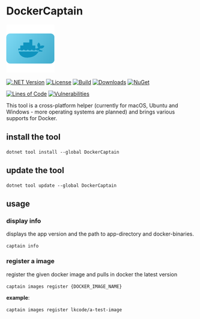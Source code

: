 # DockerCaptain

![DockerCaptain](https://raw.githubusercontent.com/lk-code/docker-captain/main/icon_128.png)

[![.NET Version](https://img.shields.io/badge/dotnet%20version-net6.0-blue?style=flat-square)](http://www.nuget.org/packages/DockerCaptain/)
[![License](https://img.shields.io/github/license/lk-code/docker-captain.svg?style=flat-square)](https://github.com/lk-code/docker-captain/blob/master/LICENSE)
[![Build](https://github.com/lk-code/docker-captain/actions/workflows/dotnet-desktop.yml/badge.svg)](https://github.com/lk-code/docker-captain/actions/workflows/dotnet-desktop.yml)
[![Downloads](https://img.shields.io/nuget/dt/dockercaptain.svg?style=flat-square)](http://www.nuget.org/packages/dockercaptain/)
[![NuGet](https://img.shields.io/nuget/v/dockercaptain.svg?style=flat-square)](http://nuget.org/packages/dockercaptain)

[![Lines of Code](https://sonarcloud.io/api/project_badges/measure?project=lk-code_docker-captain&metric=ncloc)](https://sonarcloud.io/summary/new_code?id=lk-code_docker-captain)
[![Vulnerabilities](https://sonarcloud.io/api/project_badges/measure?project=lk-code_docker-captain&metric=vulnerabilities)](https://sonarcloud.io/summary/new_code?id=lk-code_docker-captain)

This tool is a cross-platform helper (currently for macOS, Ubuntu and Windows - more operating systems are planned) and brings various supports for Docker.

## install the tool

`dotnet tool install --global DockerCaptain`

## update the tool

`dotnet tool update --global DockerCaptain`

## usage

### display info

displays the app version and the path to app-directory and docker-binaries.

`captain info`

### register a image

register the given docker image and pulls in docker the latest version

`captain images register {DOCKER_IMAGE_NAME}`

**example**:

`captain images register lkcode/a-test-image`
